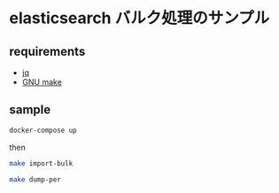 # elasticsearch バルク処理のサンプル

## requirements

* [jq](https://stedolan.github.io/jq/)
* [GNU make](https://www.gnu.org/software/make/)

## sample

```bash
docker-compose up
```

then

```bash
make import-bulk

make dump-per
```
